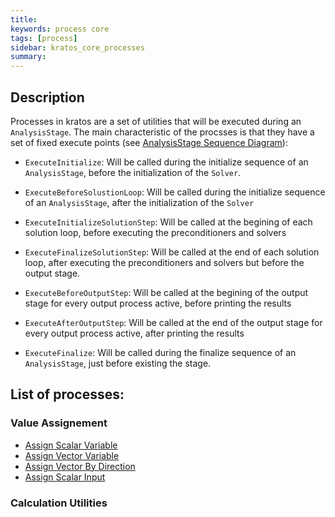 ```yaml
---
title: 
keywords: process core
tags: [process]
sidebar: kratos_core_processes
summary: 
---
```


## Description

Processes in kratos are a set of utilities that will be executed during an `AnalysisStage`. The main characteristic of the procsses is that they have a set of fixed execute points (see [AnalysisStage Sequence Diagram](../Sequence_Diagrams/General/AnalysisStage)):

- `ExecuteInitialize`: Will be called during the initialize sequence of an `AnalysisStage`, before the initialization of the `Solver`.

- `ExecuteBeforeSolustionLoop`: Will be called during the initialize sequence of an `AnalysisStage`, after the initialization of the `Solver`

- `ExecuteInitializeSolutionStep`: Will be called at the begining of each solution loop, before executing the preconditioners and solvers

- `ExecuteFinalizeSolutionStep`: Will be called at the end of each solution loop, after executing the preconditioners and solvers but before the output stage.

- `ExecuteBeforeOutputStep`: Will be called at the begining of the output stage for every output process active, before printing the results

- `ExecuteAfterOutputStep`: Will be called at the end of the output stage for every output process active, after printing the results

- `ExecuteFinalize`: Will be called during the finalize sequence of an `AnalysisStage`, just before existing the stage.

## List of processes:

### Value Assignement

- [Assign Scalar Variable](/Assing_Values/assign_scalar_variable_process)
- [Assign Vector Variable](/Assing_Values/assign_vector_variable_process)
- [Assign Vector By Direction](/Assing_Values/assign_vector_by_direction_process)
- [Assign Scalar Input](/Assing_Values/assign_scalar_input_process)

### Calculation Utilities